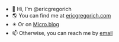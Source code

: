 - 👋 Hi, I’m @ericgregorich
- 🌎 You can find me at [ericgregorich.com](https://ericgregorich.com)
- ✴️ Or on [Micro.blog](https://micro.blog/ericgregorich)
- 📫 Otherwise, you can reach me by [email](https://ericgregorich.com/email)


